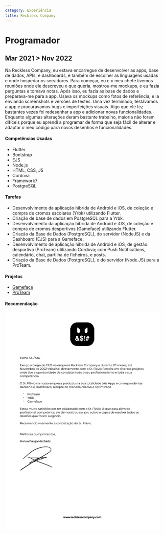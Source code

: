 ```yaml
---
category: Experiência
title: Reckless Company
---
```


# Programador
## Mar 2021 > Nov 2022

Na Reckless Company, eu estava encarregue de desenvolver as apps, base de dados, APIs, e dashboards, e também de escolher as linguagens usadas e onde hospedar os servidores.
Para começar, eu e o meu chefe tivemos reuniões onde ele descreveu o que queria, mostrou-me mockups, e eu fazia perguntas e tomava notas.
Após isso, eu fazia as base de dados e preparava-me para a app. Usava os mockups como fotos de referência, e ia enviando screenshots e versões de testes. Uma vez terminado, testávamos a app e procurávamos bugs e imperfeições visuais.
Algo que ele fez bastantes vezes foi redesenhar a app e adicionar novas funcionalidades. Enquanto algumas alterações deram bastante trabalho, maioria não foram difíceis porque eu aprendi a programar de forma que seja fácil de alterar e adaptar o meu código para novos desenhos e funcionalidades.

#### Competências Usadas
- Flutter
- Bootstrap
- EJS
- Node.js
- HTML, CSS, JS
- Cordova
- Framework7
- PostgreSQL

#### Tarefas
- Desenvolvimento da aplicação híbrida de Android e iOS, de coleção e compra de cromos escolares (Yrbk) utilizando Flutter.
- Criação de base de dados em PostgreSQL para a Yrbk.
- Desenvolvimento da aplicação híbrida de Android e iOS, de coleção e compra de cromos desportivos (Gameface) utilizando Flutter.
- Criação da Base de Dados (PostgreSQL), do servidor (NodeJS) e da Dashboard (EJS) para a Gameface.
- Desenvolvimento de aplicação híbrida de Android e iOS, de gestão desportiva (ProTeam) utilizando Cordova; com Push Notifications, calendário, chat, partilha de ficheiros, e posts.
- Criação da Base de Dados (PostgreSQL), e do servidor (Node.JS) para a ProTeam.
  
#### Projetos
<!-- - [Yrbk](../portfolio/yrbk) -->
- [Gameface](../portfolio/gameface)
- [ProTeam](../portfolio/proteam)

#### Recomendação
[![Recomendação](/assets/about/experience/RecklessRecommendation.jpg)](/assets/about/experience/RecklessRecommendation.pdf)